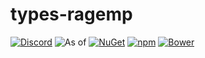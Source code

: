# types-ragemp

[![Discord](https://discordapp.com/api/guilds/183979885788659713/widget.png)](https://discord.gg/A5exBRX) ![As of](https://img.shields.io/badge/As%20of-23.09.2017-green.svg) [![NuGet](https://img.shields.io/nuget/v/types-ragemp.svg)]() [![npm](https://img.shields.io/npm/v/types-ragemp.svg)]() [![Bower](https://img.shields.io/bower/v/types-ragemp.svg)]()